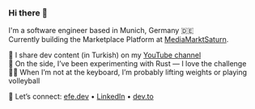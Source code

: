 ### Hi there 👋

I'm a software engineer based in Munich, Germany 🇩🇪  
Currently building the Marketplace Platform at [MediaMarktSaturn](https://careers.mediamarktsaturn.com/MMSTech/?locale=en_US).

🎥 I share dev content (in Turkish) on my [YouTube channel](https://www.youtube.com/@efekarasakaldev)  
🧪 On the side, I’ve been experimenting with Rust — I love the challenge  
🏋️‍♂️ When I’m not at the keyboard, I’m probably lifting weights or playing volleyball 

🤝 Let’s connect: [efe.dev](https://efe.dev) • [LinkedIn](https://www.linkedin.com/in/efekarasakal/) • [dev.to](https://dev.to/efekrskl) 
